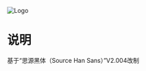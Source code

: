 ![Logo](http://cdn.jsdelivr.net/gh/helloagin/xuan-sans-cjk@master/images/banner.png)

# 说明

基于“思源黑体（Source Han Sans）”V2.004改制